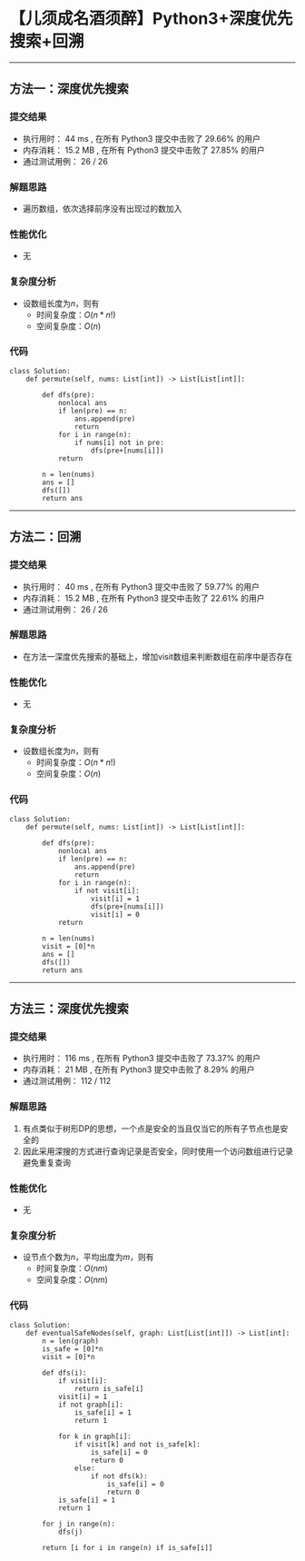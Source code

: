 # 【儿须成名酒须醉】Python3+深度优先搜索+回溯
***    
## 方法一：深度优先搜索
### 提交结果     
- 执行用时： 44 ms , 在所有 Python3 提交中击败了 29.66% 的用户
- 内存消耗： 15.2 MB , 在所有 Python3 提交中击败了 27.85% 的用户
- 通过测试用例： 26 / 26

### 解题思路    

- 遍历数组，依次选择前序没有出现过的数加入

### 性能优化

- 无

### 复杂度分析

- 设数组长度为$n$，则有
    - 时间复杂度：$O(n*n!)$    
    - 空间复杂度：$O(n)$   

### 代码
```#Python3
class Solution:
    def permute(self, nums: List[int]) -> List[List[int]]:

        def dfs(pre):
            nonlocal ans
            if len(pre) == n:
                ans.append(pre)
                return 
            for i in range(n):
                if nums[i] not in pre:
                    dfs(pre+[nums[i]])
            return

        n = len(nums)
        ans = []
        dfs([])
        return ans
```

***
## 方法二：回溯
### 提交结果    
- 执行用时： 40 ms , 在所有 Python3 提交中击败了 59.77% 的用户
- 内存消耗： 15.2 MB , 在所有 Python3 提交中击败了 22.61% 的用户 
- 通过测试用例： 26 / 26

### 解题思路    

- 在方法一深度优先搜索的基础上，增加visit数组来判断数组在前序中是否存在

### 性能优化

- 无

### 复杂度分析


- 设数组长度为$n$，则有
  - 时间复杂度：$O(n*n!)$
  - 空间复杂度：$O(n)$

### 代码

```#Python3
class Solution:
    def permute(self, nums: List[int]) -> List[List[int]]:

        def dfs(pre):
            nonlocal ans
            if len(pre) == n:
                ans.append(pre)
                return
            for i in range(n):
                if not visit[i]:
                    visit[i] = 1
                    dfs(pre+[nums[i]])
                    visit[i] = 0
            return

        n = len(nums)
        visit = [0]*n
        ans = []
        dfs([])
        return ans
```
***
## 方法三：深度优先搜索
### 提交结果
- 执行用时： 116 ms , 在所有 Python3 提交中击败了 73.37% 的用户
- 内存消耗： 21 MB , 在所有 Python3 提交中击败了 8.29% 的用户
- 通过测试用例： 112 / 112

### 解题思路

1. 有点类似于树形DP的思想，一个点是安全的当且仅当它的所有子节点也是安全的
2. 因此采用深搜的方式进行查询记录是否安全，同时使用一个访问数组进行记录避免重复查询

### 性能优化

- 无

### 复杂度分析

- 设节点个数为$n$，平均出度为$m$，则有
  - 时间复杂度：$O(nm)$
  - 空间复杂度：$O(nm)$

### 代码
```Python3
class Solution:
    def eventualSafeNodes(self, graph: List[List[int]]) -> List[int]:
        n = len(graph)
        is_safe = [0]*n
        visit = [0]*n

        def dfs(i):
            if visit[i]:
                return is_safe[i]
            visit[i] = 1
            if not graph[i]:
                is_safe[i] = 1
                return 1

            for k in graph[i]:
                if visit[k] and not is_safe[k]:
                    is_safe[i] = 0
                    return 0
                else:
                    if not dfs(k):
                        is_safe[i] = 0
                        return 0
            is_safe[i] = 1
            return 1

        for j in range(n):
            dfs(j)

        return [i for i in range(n) if is_safe[i]]
```